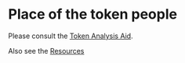 # Place of the token people

Please consult the [Token Analysis Aid](./token-analysis-aid.md).

Also see the [Resources](./resources.md)


